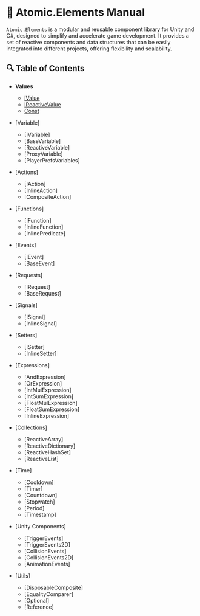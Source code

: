 # 📘 Atomic.Elements Manual

`Atomic.Elements` is a modular and reusable component library for Unity and C#, designed to simplify and accelerate game development. It provides a set of reactive components and data structures that can be easily integrated into different projects, offering flexibility and scalability.

## 🔍 Table of Contents

- **Values**
  - [IValue](Values/IValue.md)
  - [IReactiveValue](Values/IReactiveValue.md)
  - [Const](Values/Const.md)

- [Variable]
  - [IVariable] 
  - [BaseVariable]
  - [ReactiveVariable]
  - [ProxyVariable]
  - [PlayerPrefsVariables]

- [Actions]
  - [IAction] 
  - [InlineAction]
  - [CompositeAction]

- [Functions]
  - [IFunction] 
  - [InlineFunction]
  - [InlinePredicate]

- [Events]
  - [IEvent]
  - [BaseEvent]
  
- [Requests]
  - [IRequest]
  - [BaseRequest]

- [Signals]
  - [ISignal]
  - [InlineSignal]

- [Setters]
  - [ISetter]
  - [InlineSetter]

- [Expressions]
  - [AndExpression]
  - [OrExpression]
  - [IntMulExpression]
  - [IntSumExpression]
  - [FloatMulExpression]
  - [FloatSumExpression]
  - [InlineExpression]

- [Collections]
  - [ReactiveArray]
  - [ReactiveDictionary]
  - [ReactiveHashSet]
  - [ReactiveList]

- [Time]
  - [Cooldown]
  - [Timer]
  - [Countdown]
  - [Stopwatch]
  - [Period]
  - [Timestamp]

- [Unity Components]
  - [TriggerEvents]
  - [TriggerEvents2D]
  - [CollisionEvents]
  - [CollisionEvents2D]
  - [AnimationEvents]

- [Utils]
  - [DisposableComposite]
  - [EqualityComparer]
  - [Optional]
  - [Reference]




[//]: # ()
[//]: # ()
[//]: # (1. [Overview]&#40;#overview&#41;)

[//]: # (2. [Core Components]&#40;#core-components&#41;)

[//]: # (3. [Usage]&#40;#usage&#41;)

[//]: # (4. [Best Practices]&#40;#best-practices&#41;)

[//]: # (5. [References]&#40;#references&#41;)

[//]: # ()
[//]: # (## 🧩 Overview)

[//]: # ()
[//]: # (`Atomic.Elements` provides a collection of reactive components and data structures for creating complex entities in game development. Each component is designed to be **independent and highly configurable**, allowing developers to quickly adapt them to their project needs.)

[//]: # ()












[//]: # ()
[//]: # ()
[//]: # (## 🔧 Core Components)

[//]: # ()
[//]: # (- **Component 1**: Description of component 1.)

[//]: # (- **Component 2**: Description of component 2.)

[//]: # (- **Component 3**: Description of component 3.)

[//]: # ()
[//]: # (*&#40;Add real component names and descriptions based on the repository content&#41;*)

[//]: # ()
[//]: # (## 🚀 Usage)

[//]: # ()
[//]: # (To get started with `Atomic.Elements`, follow these steps:)

[//]: # ()
[//]: # (1. Clone or download the repository.)

[//]: # (2. Import the required components into your Unity project.)

[//]: # (3. Configure components according to the documentation.)

[//]: # ()
[//]: # (Example usage:)

[//]: # (```csharp)

[//]: # (using Atomic.Elements;)

[//]: # (using UnityEngine;)

[//]: # ()
[//]: # (public class Example : MonoBehaviour)

[//]: # ({)

[//]: # (    void Start&#40;&#41;)

[//]: # (    {)

[//]: # (        var component = new Component1&#40;&#41;;)

[//]: # (        component.Initialize&#40;&#41;;)

[//]: # (    })

[//]: # (})